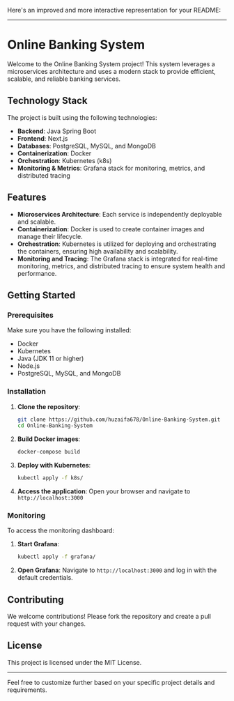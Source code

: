 Here's an improved and more interactive representation for your README:

---

# Online Banking System

Welcome to the Online Banking System project! This system leverages a microservices architecture and uses a modern stack to provide efficient, scalable, and reliable banking services.

## Technology Stack

The project is built using the following technologies:

- **Backend**: Java Spring Boot
- **Frontend**: Next.js
- **Databases**: PostgreSQL, MySQL, and MongoDB
- **Containerization**: Docker
- **Orchestration**: Kubernetes (k8s)
- **Monitoring & Metrics**: Grafana stack for monitoring, metrics, and distributed tracing

## Features

- **Microservices Architecture**: Each service is independently deployable and scalable.
- **Containerization**: Docker is used to create container images and manage their lifecycle.
- **Orchestration**: Kubernetes is utilized for deploying and orchestrating the containers, ensuring high availability and scalability.
- **Monitoring and Tracing**: The Grafana stack is integrated for real-time monitoring, metrics, and distributed tracing to ensure system health and performance.

## Getting Started

### Prerequisites

Make sure you have the following installed:

- Docker
- Kubernetes
- Java (JDK 11 or higher)
- Node.js
- PostgreSQL, MySQL, and MongoDB

### Installation

1. **Clone the repository**:
    ```sh
    git clone https://github.com/huzaifa678/Online-Banking-System.git
    cd Online-Banking-System
    ```

2. **Build Docker images**:
    ```sh
    docker-compose build
    ```

3. **Deploy with Kubernetes**:
    ```sh
    kubectl apply -f k8s/
    ```

4. **Access the application**:
    Open your browser and navigate to `http://localhost:3000`

### Monitoring

To access the monitoring dashboard:

1. **Start Grafana**:
    ```sh
    kubectl apply -f grafana/
    ```

2. **Open Grafana**:
    Navigate to `http://localhost:3000` and log in with the default credentials.

## Contributing

We welcome contributions! Please fork the repository and create a pull request with your changes.

## License

This project is licensed under the MIT License.

---

Feel free to customize further based on your specific project details and requirements.

